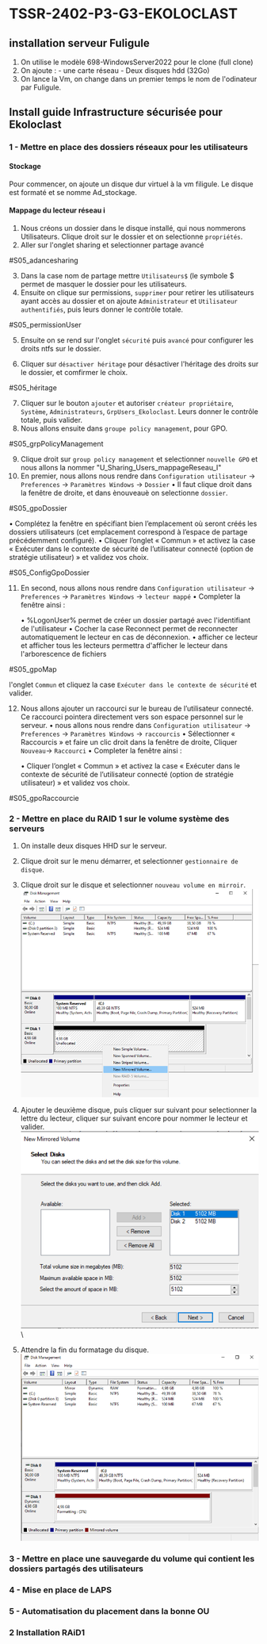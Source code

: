 # TSSR-2402-P3-G3-EKOLOCLAST

## installation serveur Fuligule

1. On utilise le modèle 698-WindowsServer2022 pour le clone (full clone)
2. On ajoute : - une carte réseau
               - Deux disques hdd (32Go)
3. On lance la Vm, on change dans un premier temps le nom de l'odinateur par Fuligule.


## Install guide Infrastructure sécurisée pour Ekoloclast

### 1 - Mettre en place des dossiers réseaux pour les utilisateurs

#### Stockage

Pour commencer, on ajoute un disque dur virtuel à la vm filigule. Le disque est formaté et se nomme Ad_stockage.

#### Mappage du lecteur réseau i

1. Nous créons un dossier dans le disque installé, qui nous nommerons Utilisateurs. Clique droit sur le dossier et on selectionne `propriétés`.
2. Aller sur l'onglet sharing et selectionner  partage avancé

#S05_adancesharing

3. Dans la case nom de partage mettre `Utilisateurs$` (le symbole $ permet de masquer le dossier pour les utilisateurs.
4. Ensuite on clique sur permissions, `supprimer` pour retirer les utilisateurs ayant accès au dossier et on ajoute `Administrateur` et `Utilisateur authentifiés`, puis leurs donner  le contrôle 
totale.

#S05_permissionUser

5. Ensuite on se rend sur l'onglet `sécurité` puis `avancé` pour configurer les droits ntfs sur le dossier.

6. Cliquer sur `désactiver héritage` pour désactiver l'héritage des droits sur le dossier, et comfirmer le choix.

#S05_héritage

7. Cliquer sur le bouton `ajouter` et autoriser `créateur propriétaire`, `Système`, `Administrateurs`, `GrpUsers_Ekoloclast`. Leurs donner le contrôle totale, puis valider.
8. Nous allons ensuite dans `groupe policy management`, pour GPO.

#S05_grpPolicyManagement

9. Clique droit sur `group policy management` et selectionner `nouvelle GPO` et nous allons la nommer "U_Sharing_Users_mappageReseau_I"
10. En premier, nous allons nous rendre dans `Configuration utilisateur` -> ` Preferences` -> `Paramètres Windows` -> `Dossier`
  • Il faut clique droit dans la fenêtre de droite, et dans ènouveauè on selectionne `dossier`.

#S05_gpoDossier  
  
• Complétez la fenêtre en spécifiant bien l’emplacement où seront créés les dossiers utilisateurs (cet
    emplacement correspond à l’espace de partage précédemment configuré).
  • Cliquer l’onglet « Commun » et activez la case « Exécuter dans le contexte de sécurité de l’utilisateur
    connecté (option de stratégie utilisateur) » et validez vos choix.

#S05_ConfigGpoDossier

11. En second, nous allons nous rendre dans `Configuration utilisateur` -> ` Preferences` -> `Paramètres Windows` -> `lecteur mappé`
  • Completer la fenêtre ainsi :
    
    • %LogonUser% permet de créer un dossier partagé avec l'identifiant de l'utilisateur
    • Cocher la case Reconnect permet de reconnecter automatiquement le lecteur en cas de déconnexion.
    • afficher ce lecteur et afficher tous les lecteurs permettra d'afficher le lecteur dans l'arborescence de fichiers

#S05_gpoMap

l'onglet `Commun` et cliquez la case `Exécuter dans le contexte de sécurité` et valider.

12. Nous allons ajouter un raccourci sur le bureau de l’utilisateur connecté. Ce raccourci pointera directement vers son
espace personnel sur le serveur.
    • nous allons nous rendre dans `Configuration utilisateur` -> ` Preferences` -> `Paramètres Windows` -> `raccourcis`
    • Sélectionner « Raccourcis » et faire un clic droit dans la fenêtre de droite, Cliquer `Nouveau`-> `Raccourci`
    • Completer la fenêtre ainsi :

    • Cliquer l’onglet « Commun » et activez la case « Exécuter dans le contexte de sécurité de l’utilisateur
    connecté (option de stratégie utilisateur) » et validez vos choix.

#S05_gpoRaccourcie



### 2 - Mettre en place du RAID 1 sur le volume système des serveurs

1. On installe deux disques HHD sur le serveur.
2. Clique droit sur le menu démarrer, et selectionner `gestionnaire de disque`.
3. Clique droit sur le disque et selectionner `nouveau volume en mirroir`.\
![](/Ressources/S05_raid1.1.png)
4. Ajouter le deuxième disque, puis cliquer sur suivant pour selectionner la lettre du lecteur, cliquer sur suivant encore pour nommer le lecteur et valider.\
![](/Ressources/S05_raid1.2.png)\

5. Attendre la fin du formatage du disque.\
![](/Ressources/S05_raid1.3.png)

### 3 - Mettre en place une sauvegarde du volume qui contient les dossiers partagés des utilisateurs

### 4 - Mise en place de LAPS

### 5 - Automatisation du placement dans la bonne OU

### 2 Installation RAiD1


